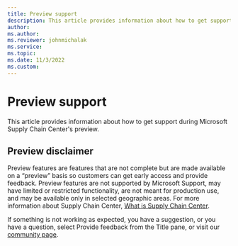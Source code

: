 ```yaml
---
title: Preview support
description: This article provides information about how to get support during Microsoft Supply Chain Center's preview.
author: 
ms.author: 
ms.reviewer: johnmichalak
ms.service: 
ms.topic: 
ms.date: 11/3/2022
ms.custom:
---
```


# Preview support
This article provides information about how to get support during Microsoft Supply Chain Center's preview.

## Preview disclaimer

Preview features are features that are not complete but are made available on a “preview” basis so customers can get early access and provide feedback. Preview features are not supported by Microsoft Support, may have limited or restricted functionality, are not meant for production use, and may be available only in selected geographic areas. For more information about Supply Chain Center, [What is Supply Chain Center](/troubleshoot_faqs/product_faqs.md).

If something is not working as expected, you have a suggestion, or you have a question, select Provide feedback from the Title pane, or visit our [community page](https://community.dynamics.com/).
